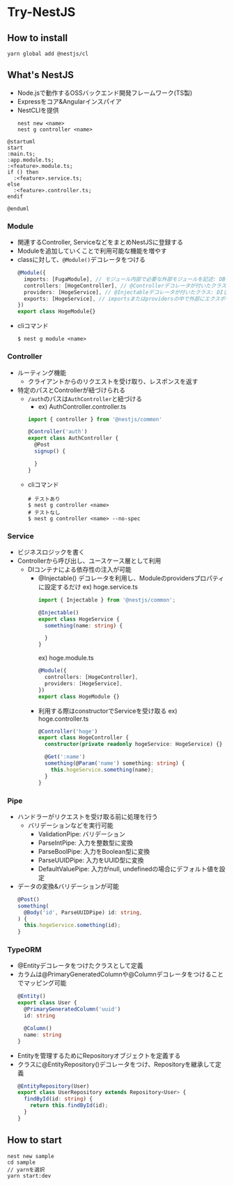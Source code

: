 # Try-NestJS

## How to install

```
yarn global add @nestjs/cl
```

## What's NestJS
- Node.jsで動作するOSSバックエンド開発フレームワーク(TS製)
- Expressをコア&Angularインスパイア
- NestCLIを提供
  ```
  nest new <name>
  nest g controller <name>
  ```

```plantuml
@startuml
start
:main.ts;
:app.module.ts;
:<feature>.module.ts;
if () then
  :<feature>.service.ts;
else
  :<feature>.controller.ts;
endif

@enduml
```

### Module

* 関連するController, ServiceなどをまとめNestJSに登録する
* Moduleを追加していくことで利用可能な機能を増やす
* classに対して、`@Module()`デコレータをつける
  ```typescript
  @Module({
    imports: [FugaModule], // モジュール内部で必要な外部モジュールを記述: DBを扱うためのモジュールなど
    controllers: [HogeController], // @Controllerデコレータが付いたクラス: コントローラを用意する
    providers: [HogeService], // @Injectableデコレータが付いたクラス: DIしたいクラスを定義, ServiceなどがをDI
    exports: [HogeService], // importsまたはprovidersの中で外部にエクスポートしたいもの: 複数のモジュールで横断的に利用したいもの
  })
  export class HogeModule{}
  ```
* cliコマンド
  ```
  $ nest g module <name>
  ```

### Controller
* ルーティング機能
  * クライアントからのリクエストを受け取り、レスポンスを返す
* 特定のパスとControllerが紐づけられる
  * `/auth`のパスは`AuthController`と紐づける
    * ex) AuthController.controller.ts
    ```typescript
    import { controller } from '@nestjs/common'

    @Controller('auth')
    export class AuthController {
      @Post
      signup() {

      }
    }
    ```
  * cliコマンド
    ```shell
    # テストあり
    $ nest g controller <name>
    # テストなし
    $ nest g controller <name> --no-spec
    ```

### Service
* ビジネスロジックを書く
* Controllerから呼び出し、ユースケース層として利用
  * DIコンテナによる依存性の注入が可能
    * @Injectable() デコレータを利用し、Moduleのprovidersプロパティに設定するだけ
      ex) hoge.service.ts
      ```typescript
      import { Injectable } from '@nestjs/common';

      @Injectable()
      export class HogeService {
        something(name: string) {

        } 
      }
      ```
      ex) hoge.module.ts
      ```typescript
      @Module({
        controllers: [HogeController],
        providers: [HogeService],
      })
      export class HogeModule {}
      ```
    * 利用する際はconstructorでServiceを受け取る
      ex) hoge.controller.ts
      ```typescript
      @Controller('hoge')
      export class HogeController {
        constructor(private readonly hogeService: HogeService) {}

        @Get(':name')
        something(@Param('name') something: string) {
          this.hogeService.something(name);
        }
      }
      ```

### Pipe
* ハンドラーがリクエストを受け取る前に処理を行う
  * バリデーションなどを実行可能
    * ValidationPipe: バリデーション
    * ParseIntPipe: 入力を整数型に変換
    * ParseBoolPipe: 入力をBoolean型に変換
    * ParseUUIDPipe: 入力をUUID型に変換
    * DefaultValuePipe: 入力がnull, undefinedの場合にデフォルト値を設定
* データの変換&バリデーションが可能
  ```typescript
  @Post()
  something(
    @Body('id', ParseUUIDPipe) id: string,
  ) {
    this.hogeService.something(id);
  }
  ```

### TypeORM
* @Entityデコレータをつけたクラスとして定義
* カラムは@PrimaryGeneratedColumnや@Columnデコレータをつけることでマッピング可能
  ```typescript
  @Entity()
  export class User {
    @PrimaryGeneratedColumn('uuid')
    id: string

    @Column()
    name: string
  }
  ```
* Entityを管理するためにRepositoryオブジェクトを定義する
* クラスに@EntityRepository()デコレータをつけ、Repositoryを継承して定義
  ```typescript
  @EntityRepository(User)
  export class UserRepository extends Repository<User> {
    findById(id: string) {
      return this.findById(id);
    }
  }
  ```

## How to start 

```shell
nest new sample
cd sample
// yarnを選択
yarn start:dev
```